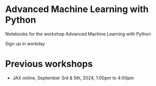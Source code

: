# Advanced Machine Learning with Python
Notebooks for the workshop Advanced Machine Learning with Python

Sign up in workday 

# Previous workshops
- JAX online, September 3rd & 5th, 2024, 1:00pm to 4:00pm
